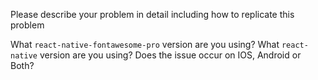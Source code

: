 Please describe your problem in detail including how to replicate this problem

What `react-native-fontawesome-pro` version are you using?
What `react-native` version are you using?
Does the issue occur on IOS, Android or Both?
